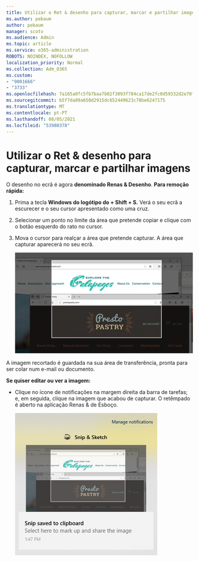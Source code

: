 ```yaml
---
title: Utilizar o Ret & desenho para capturar, marcar e partilhar imagens
ms.author: pebaum
author: pebaum
manager: scotv
ms.audience: Admin
ms.topic: article
ms.service: o365-administration
ROBOTS: NOINDEX, NOFOLLOW
localization_priority: Normal
ms.collection: Adm_O365
ms.custom:
- "9001666"
- "3733"
ms.openlocfilehash: 7a165a0fc5fb7baa7b02f3093f784ca17de2fc0d59332d2e70fb0f507bfeb221
ms.sourcegitcommit: b5f7da89a650d2915dc652449623c78be6247175
ms.translationtype: MT
ms.contentlocale: pt-PT
ms.lasthandoff: 08/05/2021
ms.locfileid: "53980378"
---
```

# <a name="use-snip--sketch-to-capture-mark-up-and-share-images"></a>Utilizar o Ret & desenho para capturar, marcar e partilhar imagens

O desenho no ecrã é agora **denominado Renas & Desenho**. **Para remoção rápida:**

1. Prima a tecla **Windows do logótipo do + Shift + S.** Verá o seu ecrã a escurecer e o seu cursor apresentado como uma cruz. 

2. Selecionar um ponto no limite da área que pretende copiar e clique com o botão esquerdo do rato no cursor. 

3. Mova o cursor para realçar a área que pretende capturar. A área que capturar aparecerá no seu ecrã.

   ![imagem da seleção realçada](media/snipone.png)

A imagem recortado é guardada na sua área de transferência, pronta para ser colar num e-mail ou documento. 

**Se quiser editar ou ver a imagem:** 

- Clique no ícone de notificações na margem direita da barra de tarefas; e, em seguida, clique na imagem que acabou de capturar. O retêmpado é aberto na aplicação Renas & de Esboço.

   ![imagem de imagem a ser apresentada na aplicação de retên](media/sniptwo.png)
